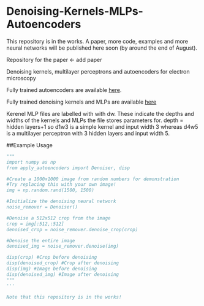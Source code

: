 # Denoising-Kernels-MLPs-Autoencoders

This repository is in the works. A paper, more code, examples and more neural networks will be published here soon (by around the end of August).

Repository for the paper <- add paper

Denoising kernels, multilayer perceptrons and autoencoders for electron microscopy

Fully trained autoencoders are available [here](https://drive.google.com/open?id=13_xQvTOJqYu4WoEUF5lUiM4hAkYX4yM3).

Fully trained denoising kernels and MLPs are available [here](https://drive.google.com/open?id=1sweKWAL9quwAqIclgfM2d0Ia2-rgmu0Y)

Kerenel MLP files are labelled with with d<x>w<y>. These indicate the depths and widths of the kernels and MLPs the file stores parameters for. depth = hidden layers+1 so d1w3 is a simple kernel and input width 3 whereas d4w5 is a multilayer perceptron with 3 hidden layers and input width 5. 

##Example Usage 
```python
"""
import numpy as np
from apply_autoencoders import Denoiser, disp

#Create a 1000x1000 image from random numbers for demonstration
#Try replacing this with your own image!
img = np.random.rand(1500, 1500)

#Initialize the denoising neural network
noise_remover = Denoiser()

#Denoise a 512x512 crop from the image
crop = img[:512,:512]
denoised_crop = noise_remover.denoise_crop(crop)

#Denoise the entire image
denoised_img = noise_remover.denoise(img)

disp(crop) #Crop before denoising
disp(denoised_crop) #Crop after denoising
disp(img) #Image before denoising
disp(denoised_img) #Image after denoising
"""
'''

Note that this repository is in the works!
```
